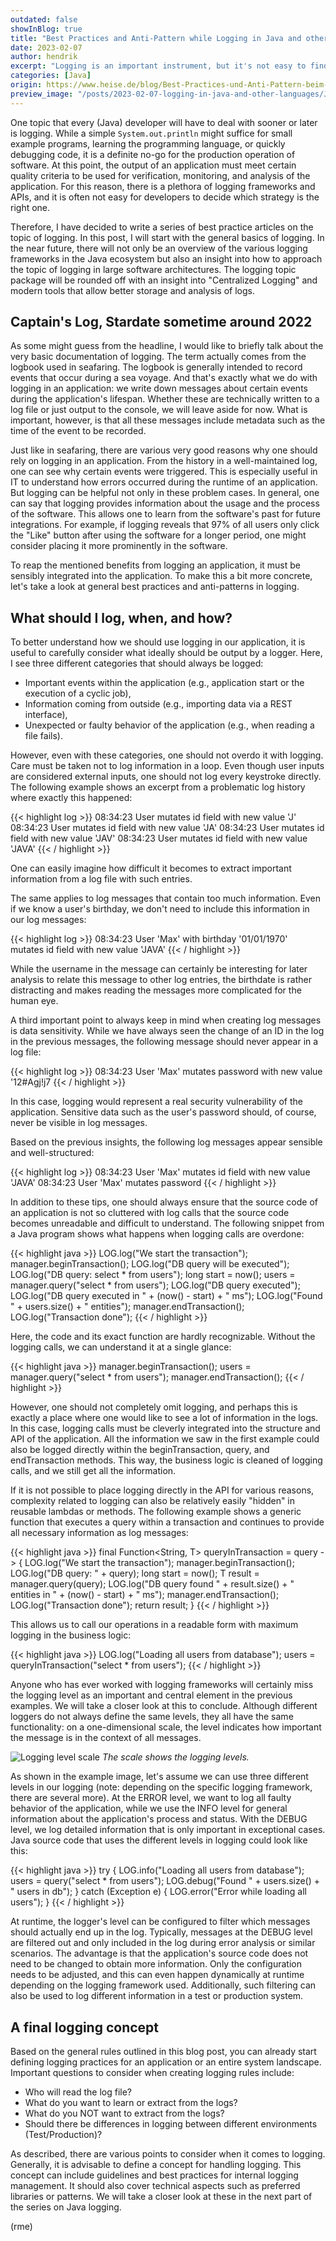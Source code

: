 ```yaml
---
outdated: false
showInBlog: true
title: "Best Practices and Anti-Pattern while Logging in Java and other Languages"
date: 2023-02-07
author: hendrik
excerpt: "Logging is an important instrument, but it's not easy to find the right amount of information to log."
categories: [Java]
origin: https://www.heise.de/blog/Best-Practices-und-Anti-Pattern-beim-Logging-in-Java-und-anderen-Sprachen-7336005.html
preview_image: "/posts/2023-02-07-logging-in-java-and-other-languages/Java_Preview.jpg"
---
```


One topic that every (Java) developer will have to deal with sooner or later is logging. While a simple `System.out.println` might suffice for small example programs, learning the programming language, or quickly debugging code, it is a definite no-go for the production operation of software. At this point, the output of an application must meet certain quality criteria to be used for verification, monitoring, and analysis of the application. For this reason, there is a plethora of logging frameworks and APIs, and it is often not easy for developers to decide which strategy is the right one.

Therefore, I have decided to write a series of best practice articles on the topic of logging. In this post, I will start with the general basics of logging. In the near future, there will not only be an overview of the various logging frameworks in the Java ecosystem but also an insight into how to approach the topic of logging in large software architectures. The logging topic package will be rounded off with an insight into "Centralized Logging" and modern tools that allow better storage and analysis of logs.

## Captain's Log, Stardate sometime around 2022

As some might guess from the headline, I would like to briefly talk about the very basic documentation of logging. The term actually comes from the logbook used in seafaring. The logbook is generally intended to record events that occur during a sea voyage. And that's exactly what we do with logging in an application: we write down messages about certain events during the application's lifespan. Whether these are technically written to a log file or just output to the console, we will leave aside for now. What is important, however, is that all these messages include metadata such as the time of the event to be recorded.

Just like in seafaring, there are various very good reasons why one should rely on logging in an application. From the history in a well-maintained log, one can see why certain events were triggered. This is especially useful in IT to understand how errors occurred during the runtime of an application. But logging can be helpful not only in these problem cases. In general, one can say that logging provides information about the usage and the process of the software. This allows one to learn from the software's past for future integrations. For example, if logging reveals that 97% of all users only click the "Like" button after using the software for a longer period, one might consider placing it more prominently in the software.

To reap the mentioned benefits from logging an application, it must be sensibly integrated into the application. To make this a bit more concrete, let's take a look at general best practices and anti-patterns in logging.

## What should I log, when, and how?

To better understand how we should use logging in our application, it is useful to carefully consider what ideally should be output by a logger. Here, I see three different categories that should always be logged:

* Important events within the application (e.g., application start or the execution of a cyclic job),
* Information coming from outside (e.g., importing data via a REST interface),
* Unexpected or faulty behavior of the application (e.g., when reading a file fails).

However, even with these categories, one should not overdo it with logging. Care must be taken not to log information in a loop. Even though user inputs are considered external inputs, one should not log every keystroke directly. The following example shows an excerpt from a problematic log history where exactly this happened:

{{< highlight log >}}
08:34:23 User mutates id field with new value 'J'
08:34:23 User mutates id field with new value 'JA'
08:34:23 User mutates id field with new value 'JAV'
08:34:23 User mutates id field with new value 'JAVA'
{{< / highlight >}}

One can easily imagine how difficult it becomes to extract important information from a log file with such entries.

The same applies to log messages that contain too much information. Even if we know a user's birthday, we don't need to include this information in our log messages:

{{< highlight log >}}
08:34:23 User 'Max' with birthday '01/01/1970' \
 mutates id field with new value 'JAVA'
{{< / highlight >}}

While the username in the message can certainly be interesting for later analysis to relate this message to other log entries, the birthdate is rather distracting and makes reading the messages more complicated for the human eye.

A third important point to always keep in mind when creating log messages is data sensitivity. While we have always seen the change of an ID in the log in the previous messages, the following message should never appear in a log file:

{{< highlight log >}}
08:34:23 User 'Max' mutates password with new value '12#Agj!j7
{{< / highlight >}}

In this case, logging would represent a real security vulnerability of the application. Sensitive data such as the user's password should, of course, never be visible in log messages.

Based on the previous insights, the following log messages appear sensible and well-structured:

{{< highlight log >}}
08:34:23 User 'Max' mutates id field with new value 'JAVA'
08:34:23 User 'Max' mutates password
{{< / highlight >}}

In addition to these tips, one should always ensure that the source code of an application is not so cluttered with log calls that the source code becomes unreadable and difficult to understand. The following snippet from a Java program shows what happens when logging calls are overdone:

{{< highlight java >}}
LOG.log("We start the transaction");
manager.beginTransaction();
LOG.log("DB query will be executed");
LOG.log("DB query: select * from users");
long start = now();
users = manager.query("select * from users");
LOG.log("DB query executed");
LOG.log("DB query executed in " + (now() - start) + " ms");
LOG.log("Found " + users.size() + " entities");
manager.endTransaction();
LOG.log("Transaction done");
{{< / highlight >}}

Here, the code and its exact function are hardly recognizable. Without the logging calls, we can understand it at a single glance:

{{< highlight java >}}
manager.beginTransaction();
users = manager.query("select * from users");
manager.endTransaction();
{{< / highlight >}}

However, one should not completely omit logging, and perhaps this is exactly a place where one would like to see a lot of information in the logs. In this case, logging calls must be cleverly integrated into the structure and API of the application. All the information we saw in the first example could also be logged directly within the beginTransaction, query, and endTransaction methods. This way, the business logic is cleaned of logging calls, and we still get all the information.

If it is not possible to place logging directly in the API for various reasons, complexity related to logging can also be relatively easily "hidden" in reusable lambdas or methods. The following example shows a generic function that executes a query within a transaction and continues to provide all necessary information as log messages:

{{< highlight java >}}
final Function<String, T> queryInTransaction = query -> {
  LOG.log("We start the transaction");
  manager.beginTransaction();
  LOG.log("DB query: " + query);
  long start = now();
  T result = manager.query(query);
  LOG.log("DB query found " + result.size() + " entities in "
          + (now() - start) + " ms");
  manager.endTransaction();
  LOG.log("Transaction done");
  return result;
}
{{< / highlight >}}

This allows us to call our operations in a readable form with maximum logging in the business logic:

{{< highlight java >}}
LOG.log("Loading all users from database");
users = queryInTransaction("select * from users");
{{< / highlight >}}

Anyone who has ever worked with logging frameworks will certainly miss the logging level as an important and central element in the previous examples. We will take a closer look at this to conclude. Although different loggers do not always define the same levels, they all have the same functionality: on a one-dimensional scale, the level indicates how important the message is in the context of all messages.

![Logging level scale](/posts/2023-02-07-logging-in-java-and-other-languages/logging-level-scale.jpg)
*The scale shows the logging levels.*

As shown in the example image, let's assume we can use three different levels in our logging (note: depending on the specific logging framework, there are several more). At the ERROR level, we want to log all faulty behavior of the application, while we use the INFO level for general information about the application's process and status. With the DEBUG level, we log detailed information that is only important in exceptional cases. Java source code that uses the different levels in logging could look like this:

{{< highlight java >}}
try {
  LOG.info("Loading all users from database");
  users = query("select * from users");
  LOG.debug("Found " + users.size() + " users in db");
} catch (Exception e) {
  LOG.error("Error while loading all users");
}
{{< / highlight >}}

At runtime, the logger's level can be configured to filter which messages should actually end up in the log. Typically, messages at the DEBUG level are filtered out and only included in the log during error analysis or similar scenarios. The advantage is that the application's source code does not need to be changed to obtain more information. Only the configuration needs to be adjusted, and this can even happen dynamically at runtime depending on the logging framework used. Additionally, such filtering can also be used to log different information in a test or production system.

## A final logging concept

Based on the general rules outlined in this blog post, you can already start defining logging practices for an application or an entire system landscape. Important questions to consider when creating logging rules include:

* Who will read the log file?
* What do you want to learn or extract from the logs?
* What do you NOT want to extract from the logs?
* Should there be differences in logging between different environments (Test/Production)?

As described, there are various points to consider when it comes to logging. Generally, it is advisable to define a concept for handling logging. This concept can include guidelines and best practices for internal logging management. It should also cover technical aspects such as preferred libraries or patterns. We will take a closer look at these in the next part of the series on Java logging.

(rme)